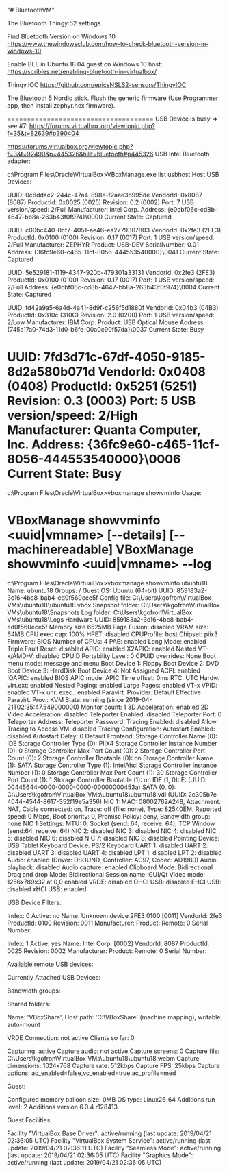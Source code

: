 "# BluetoothVM" 

The Bluetooth Thingy:52 settings.

Find Bluetooth Version on Windows 10
https://www.thewindowsclub.com/how-to-check-bluetooth-version-in-windows-10

Enable BLE in Ubuntu 18.04 guest on Windows 10 host:
https://scribles.net/enabling-bluetooth-in-virtualbox/

Thingy.IOC
https://github.com/epicsNSLS2-sensors/ThingyIOC

The Bluetooth 5 Nordic stick.
Flush the generic firmware (Use Programmer app, then install zephyr.hex firmware).
 
=====================================
USB Device is busy => see #7: https://forums.virtualbox.org/viewtopic.php?f=35&t=82639#p390404

https://forums.virtualbox.org/viewtopic.php?f=3&t=92490&p=445326&hilit=bluetooth#p445326
USB Intel Bluetooth adapter:
  

c:\Program Files\Oracle\VirtualBox>VBoxManage.exe list usbhost
Host USB Devices:

UUID:               0c8ddac2-244c-47a4-898e-f2aae3b995de
VendorId:           0x8087 (8087)
ProductId:          0x0025 (0025)
Revision:           0.2 (0002)
Port:               7
USB version/speed:  2/Full
Manufacturer:       Intel Corp.
Address:            {e0cbf06c-cd8b-4647-bb8a-263b43f0f974}\0000
Current State:      Captured

UUID:               c00bc440-0cf7-4051-ae46-ea2779307803
VendorId:           0x2fe3 (2FE3)
ProductId:          0x0100 (0100)
Revision:           0.17 (0017)
Port:               1
USB version/speed:  2/Full
Manufacturer:       ZEPHYR
Product:            USB-DEV
SerialNumber:       0.01
Address:            {36fc9e60-c465-11cf-8056-444553540000}\0041
Current State:      Captured

UUID:               5e529181-1119-4347-920b-479301a33131
VendorId:           0x2fe3 (2FE3)
ProductId:          0x0100 (0100)
Revision:           0.17 (0017)
Port:               1
USB version/speed:  2/Full
Address:            {e0cbf06c-cd8b-4647-bb8a-263b43f0f974}\0004
Current State:      Captured

UUID:               fd42a9a5-6a4d-4a41-8d9f-c256f5d1880f
VendorId:           0x04b3 (04B3)
ProductId:          0x310c (310C)
Revision:           2.0 (0200)
Port:               1
USB version/speed:  2/Low
Manufacturer:       IBM Corp.
Product:            USB Optical Mouse
Address:            {745a17a0-74d3-11d0-b6fe-00a0c90f57da}\0037
Current State:      Busy

UUID:               7fd3d71c-67df-4050-9185-8d2a580b071d
VendorId:           0x0408 (0408)
ProductId:          0x5251 (5251)
Revision:           0.3 (0003)
Port:               5
USB version/speed:  2/High
Manufacturer:       Quanta Computer, Inc.
Address:            {36fc9e60-c465-11cf-8056-444553540000}\0006
Current State:      Busy
==========================================================
c:\Program Files\Oracle\VirtualBox>vboxmanage showvminfo
Usage:

VBoxManage showvminfo       <uuid|vmname> [--details]
                            [--machinereadable]
VBoxManage showvminfo       <uuid|vmname> --log <idx>
=================================
c:\Program Files\Oracle\VirtualBox>vboxmanage showvminfo ubuntu18
Name:                        ubuntu18
Groups:                      /
Guest OS:                    Ubuntu (64-bit)
UUID:                        859183a2-3c16-4bc8-bab4-ed0f560ece5f
Config file:                 C:\Users\kgofron\VirtualBox VMs\ubuntu18\ubuntu18.vbox
Snapshot folder:             C:\Users\kgofron\VirtualBox VMs\ubuntu18\Snapshots
Log folder:                  C:\Users\kgofron\VirtualBox VMs\ubuntu18\Logs
Hardware UUID:               859183a2-3c16-4bc8-bab4-ed0f560ece5f
Memory size                  6525MB
Page Fusion:                 disabled
VRAM size:                   64MB
CPU exec cap:                100%
HPET:                        disabled
CPUProfile:                  host
Chipset:                     piix3
Firmware:                    BIOS
Number of CPUs:              4
PAE:                         enabled
Long Mode:                   enabled
Triple Fault Reset:          disabled
APIC:                        enabled
X2APIC:                      enabled
Nested VT-x/AMD-V:           disabled
CPUID Portability Level:     0
CPUID overrides:             None
Boot menu mode:              message and menu
Boot Device 1:               Floppy
Boot Device 2:               DVD
Boot Device 3:               HardDisk
Boot Device 4:               Not Assigned
ACPI:                        enabled
IOAPIC:                      enabled
BIOS APIC mode:              APIC
Time offset:                 0ms
RTC:                         UTC
Hardw. virt.ext:             enabled
Nested Paging:               enabled
Large Pages:                 enabled
VT-x VPID:                   enabled
VT-x unr. exec.:             enabled
Paravirt. Provider:          Default
Effective Paravirt. Prov.:   KVM
State:                       running (since 2019-04-21T02:35:47.549000000)
Monitor count:               1
3D Acceleration:             enabled
2D Video Acceleration:       disabled
Teleporter Enabled:          disabled
Teleporter Port:             0
Teleporter Address:
Teleporter Password:
Tracing Enabled:             disabled
Allow Tracing to Access VM:  disabled
Tracing Configuration:
Autostart Enabled:           disabled
Autostart Delay:             0
Default Frontend:
Storage Controller Name (0):            IDE
Storage Controller Type (0):            PIIX4
Storage Controller Instance Number (0): 0
Storage Controller Max Port Count (0):  2
Storage Controller Port Count (0):      2
Storage Controller Bootable (0):        on
Storage Controller Name (1):            SATA
Storage Controller Type (1):            IntelAhci
Storage Controller Instance Number (1): 0
Storage Controller Max Port Count (1):  30
Storage Controller Port Count (1):      1
Storage Controller Bootable (1):        on
IDE (1, 0): E: (UUID: 00445644-0000-0000-0000-00000000453a)
SATA (0, 0): C:\Users\kgofron\VirtualBox VMs\ubuntu18\ubuntu18.vdi (UUID: 2c305b7e-4044-4544-8617-352f19e5a356)
NIC 1:                       MAC: 08002762A248, Attachment: NAT, Cable connected: on, Trace: off (file: none), Type: 82540EM, Reported speed: 0 Mbps, Boot priority: 0, Promisc Policy: deny, Bandwidth group: none
NIC 1 Settings:  MTU: 0, Socket (send: 64, receive: 64), TCP Window (send:64, receive: 64)
NIC 2:                       disabled
NIC 3:                       disabled
NIC 4:                       disabled
NIC 5:                       disabled
NIC 6:                       disabled
NIC 7:                       disabled
NIC 8:                       disabled
Pointing Device:             USB Tablet
Keyboard Device:             PS/2 Keyboard
UART 1:                      disabled
UART 2:                      disabled
UART 3:                      disabled
UART 4:                      disabled
LPT 1:                       disabled
LPT 2:                       disabled
Audio:                       enabled (Driver: DSOUND, Controller: AC97, Codec: AD1980)
Audio playback:              disabled
Audio capture:               enabled
Clipboard Mode:              Bidirectional
Drag and drop Mode:          Bidirectional
Session name:                GUI/Qt
Video mode:                  1256x789x32 at 0,0 enabled
VRDE:                        disabled
OHCI USB:                    disabled
EHCI USB:                    disabled
xHCI USB:                    enabled

USB Device Filters:

Index:                       0
Active:                      no
Name:                        Unknown device 2FE3:0100 [0011]
VendorId:                    2fe3
ProductId:                   0100
Revision:                    0011
Manufacturer:
Product:
Remote:                      0
Serial Number:

Index:                       1
Active:                      yes
Name:                        Intel Corp.  [0002]
VendorId:                    8087
ProductId:                   0025
Revision:                    0002
Manufacturer:
Product:
Remote:                      0
Serial Number:

Available remote USB devices:

<none>

Currently Attached USB Devices:

<none>

Bandwidth groups:  <none>

Shared folders:

Name: 'VBoxShare', Host path: 'C:\VBoxShare' (machine mapping), writable, auto-mount

VRDE Connection:             not active
Clients so far:              0

Capturing:                   active
Capture audio:               not active
Capture screens:             0
Capture file:                C:\Users\kgofron\VirtualBox VMs\ubuntu18\ubuntu18.webm
Capture dimensions:          1024x768
Capture rate:                512kbps
Capture FPS:                 25kbps
Capture options:             ac_enabled=false,vc_enabled=true,ac_profile=med

Guest:

Configured memory balloon size: 0MB
OS type:                     Linux26_64
Additions run level:         2
Additions version            6.0.4 r128413

Guest Facilities:

Facility "VirtualBox Base Driver": active/running (last update: 2019/04/21 02:36:05 UTC)
Facility "VirtualBox System Service": active/running (last update: 2019/04/21 02:36:11 UTC)
Facility "Seamless Mode": active/running (last update: 2019/04/21 02:36:05 UTC)
Facility "Graphics Mode": active/running (last update: 2019/04/21 02:36:05 UTC)



